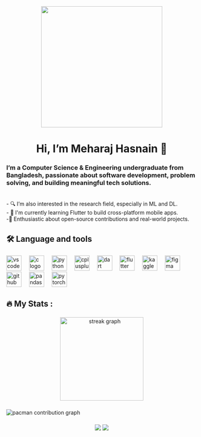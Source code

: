 <div align="center">
  <img height="320" src="gif/goku.gif"  />
</div>

###

<h1 align="center">Hi, I’m Meharaj Hasnain 👋</h1>

###

<h3 align="left">I’m a Computer Science & Engineering undergraduate from Bangladesh, passionate about software development, problem solving, and building meaningful tech solutions.<br><br></h3>
  
<p>- 🔍 I’m also interested in the research field, especially in ML and DL.<br>- 🎯 I'm currently learning Flutter to build cross-platform mobile apps.<br>-🚀 Enthusiastic about open-source contributions and real-world projects.</p>

###

<h2 align="left">🛠 Language and tools</h2>

###

<div align="left">
  <img src="https://cdn.jsdelivr.net/gh/devicons/devicon/icons/vscode/vscode-original.svg" height="40" alt="vscode logo"  />
  <img width="12" />
  <img src="https://cdn.jsdelivr.net/gh/devicons/devicon/icons/c/c-original.svg" height="40" alt="c logo"  />
  <img width="12" />
  <img src="https://cdn.jsdelivr.net/gh/devicons/devicon/icons/python/python-original.svg" height="40" alt="python logo"  />
  <img width="12" />
  <img src="https://cdn.jsdelivr.net/gh/devicons/devicon/icons/cplusplus/cplusplus-original.svg" height="40" alt="cplusplus logo"  />
  <img width="12" />
  <img src="https://cdn.jsdelivr.net/gh/devicons/devicon/icons/dart/dart-original.svg" height="40" alt="dart logo"  />
  <img width="12" />
  <img src="https://cdn.jsdelivr.net/gh/devicons/devicon/icons/flutter/flutter-original.svg" height="40" alt="flutter logo"  />
  <img width="12" />
  <img src="https://cdn.jsdelivr.net/gh/devicons/devicon/icons/kaggle/kaggle-original.svg" height="40" alt="kaggle logo"  />
  <img width="12" />
  <img src="https://cdn.jsdelivr.net/gh/devicons/devicon/icons/figma/figma-original.svg" height="40" alt="figma logo"  />
  <img width="12" />
  <img src="https://cdn.jsdelivr.net/gh/devicons/devicon/icons/github/github-original.svg" height="40" alt="github logo"  />
  <img width="12" />
  <img src="https://cdn.jsdelivr.net/gh/devicons/devicon/icons/pandas/pandas-original.svg" height="40" alt="pandas logo"  />
  <img width="12" />
  <img src="https://cdn.jsdelivr.net/gh/devicons/devicon/icons/pytorch/pytorch-original.svg" height="40" alt="pytorch logo"  />
</div>

###

<h2 align="left">🔥   My Stats :</h2>

###

<div align="center">
  <img src="https://streak-stats.demolab.com?user=meharajhasnain&locale=en&mode=daily&theme=dark&hide_border=false&border_radius=5&order=3" height="220" alt="streak graph"  />
</div>

###
<picture>
  <source media="(prefers-color-scheme: dark)" srcset="https://raw.githubusercontent.com/meharajhasnain/meharajhasnain/output/pacman-contribution-graph-dark.svg">
  <source media="(prefers-color-scheme: light)" srcset="https://raw.githubusercontent.com/meharajhasnain/meharajhasnain/output/pacman-contribution-graph.svg">
  <img alt="pacman contribution graph" src="https://raw.githubusercontent.com/meharajhasnain/meharajhasnain/output/pacman-contribution-graph.svg">
</picture>

###

<div align="center">
  <img src="https://visitor-badge.laobi.icu/badge?page_id=meharajhasnain.meharajhasnain&"  />
  <a href = "https://www.linkedin.com/in/meharajhasnain/">
    <img src = "large/colored/linkedin.svg">
  </a>
</div>

###



###


